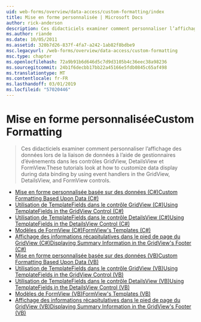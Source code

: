 ```yaml
---
uid: web-forms/overview/data-access/custom-formatting/index
title: Mise en forme personnalisée | Microsoft Docs
author: rick-anderson
description: Ces didacticiels examiner comment personnaliser l’affichage des données lors de la liaison de données à l’aide de gestionnaires d’événements dans les contrôles GridView, DetailsView et FormView.
ms.author: riande
ms.date: 10/05/2011
ms.assetid: 320b7d26-837f-4fa7-a242-1ab82f8bdbe9
msc.legacyurl: /web-forms/overview/data-access/custom-formatting
msc.type: chapter
ms.openlocfilehash: 72a9b91b6d646d5c7d9d3105b4c36eec38a98236
ms.sourcegitcommit: 24b1f6decbb17bb22a45166e5fdb0845c65af498
ms.translationtype: MT
ms.contentlocale: fr-FR
ms.lasthandoff: 03/01/2019
ms.locfileid: "57020446"
---
```

<a name="custom-formatting"></a><span data-ttu-id="0216d-103">Mise en forme personnalisée</span><span class="sxs-lookup"><span data-stu-id="0216d-103">Custom Formatting</span></span>
====================
> <span data-ttu-id="0216d-104">Ces didacticiels examiner comment personnaliser l’affichage des données lors de la liaison de données à l’aide de gestionnaires d’événements dans les contrôles GridView, DetailsView et FormView.</span><span class="sxs-lookup"><span data-stu-id="0216d-104">These tutorials look at how to customize data display during data binding by using event handlers in the GridView, DetailsView, and FormView controls.</span></span>


- [<span data-ttu-id="0216d-105">Mise en forme personnalisée basée sur des données (C#)</span><span class="sxs-lookup"><span data-stu-id="0216d-105">Custom Formatting Based Upon Data (C#)</span></span>](custom-formatting-based-upon-data-cs.md)
- [<span data-ttu-id="0216d-106">Utilisation de TemplateFields dans le contrôle GridView (C#)</span><span class="sxs-lookup"><span data-stu-id="0216d-106">Using TemplateFields in the GridView Control (C#)</span></span>](using-templatefields-in-the-gridview-control-cs.md)
- [<span data-ttu-id="0216d-107">Utilisation de TemplateFields dans le contrôle DetailsView (C#)</span><span class="sxs-lookup"><span data-stu-id="0216d-107">Using TemplateFields in the DetailsView Control (C#)</span></span>](using-templatefields-in-the-detailsview-control-cs.md)
- [<span data-ttu-id="0216d-108">Modèles de FormView (C#)</span><span class="sxs-lookup"><span data-stu-id="0216d-108">FormView's Templates (C#)</span></span>](using-the-formview-s-templates-cs.md)
- [<span data-ttu-id="0216d-109">Affichage des informations récapitulatives dans le pied de page du GridView (C#)</span><span class="sxs-lookup"><span data-stu-id="0216d-109">Displaying Summary Information in the GridView's Footer (C#)</span></span>](displaying-summary-information-in-the-gridview-s-footer-cs.md)
- [<span data-ttu-id="0216d-110">Mise en forme personnalisée basée sur des données (VB)</span><span class="sxs-lookup"><span data-stu-id="0216d-110">Custom Formatting Based Upon Data (VB)</span></span>](custom-formatting-based-upon-data-vb.md)
- [<span data-ttu-id="0216d-111">Utilisation de TemplateFields dans le contrôle GridView (VB)</span><span class="sxs-lookup"><span data-stu-id="0216d-111">Using TemplateFields in the GridView Control (VB)</span></span>](using-templatefields-in-the-gridview-control-vb.md)
- [<span data-ttu-id="0216d-112">Utilisation de TemplateFields dans le contrôle DetailsView (VB)</span><span class="sxs-lookup"><span data-stu-id="0216d-112">Using TemplateFields in the DetailsView Control (VB)</span></span>](using-templatefields-in-the-detailsview-control-vb.md)
- [<span data-ttu-id="0216d-113">Modèles de FormView (VB)</span><span class="sxs-lookup"><span data-stu-id="0216d-113">FormView's Templates (VB)</span></span>](using-the-formview-s-templates-vb.md)
- [<span data-ttu-id="0216d-114">Affichage des informations récapitulatives dans le pied de page du GridView (VB)</span><span class="sxs-lookup"><span data-stu-id="0216d-114">Displaying Summary Information in the GridView's Footer (VB)</span></span>](displaying-summary-information-in-the-gridview-s-footer-vb.md)
